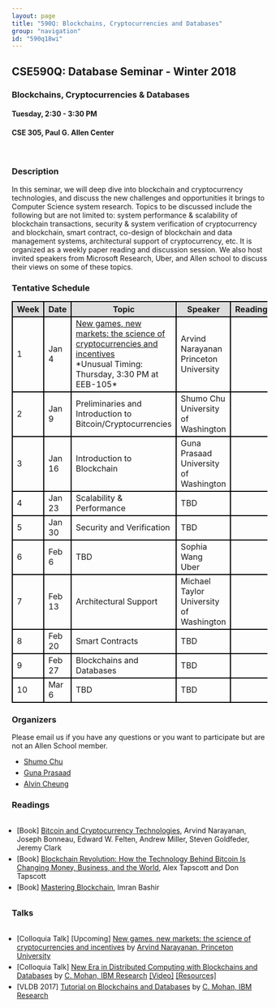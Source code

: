 ```yaml
---
layout: page
title: "590Q: Blockchains, Cryptocurrencies and Databases"
group: "navigation"
id: "590q18wi"
---
```

<style>
 tbody, tr, th, td { border: 2px solid black }
 th { background-color: #ddd }
 .indent { padding:10px; }
 .indent, li {margin-top: 5px} 
</style>
## CSE590Q: Database Seminar - Winter 2018
### Blockchains, Cryptocurrencies & Databases
#### Tuesday, 2:30 - 3:30 PM
#### CSE 305, Paul G. Allen Center 
<br>
  
### Description
In this seminar, we will deep dive into blockchain and cryptocurrency technologies, and discuss the new challenges and opportunities it brings to Computer Science system research. Topics to be discussed include the following but are not limited to: system performance & scalability of blockchain transactions, security & system verification of cryptocurrency and blockchain, smart contract,  co-design of blockchain and data management systems, architectural support of cryptocurrency, etc. It is organized as a weekly paper reading and discussion session. We also host invited speakers from Microsoft Research, Uber, and Allen school to discuss their views on some of these topics.

### Tentative Schedule
<table class='schedule'>
  <tr>
    <th>Week</th>
    <th>Date</th>
    <th>Topic</th>
    <th>Speaker</th>
    <th>Reading</th>
  </tr>
 <tr>
    <td>1</td>  
    <td>Jan 4</td>
    <td><a href='https://www.cs.washington.edu/events/colloquia/details?id=2993'>New games, new markets: the science of cryptocurrencies and incentives</a><br> *Unusual Timing: Thursday, 3:30 PM at EEB-105*</td>
    <td>Arvind Narayanan<br> Princeton University</td>
    <td></td>
  </tr>
  <tr>
    <td>2</td>  
    <td>Jan 9</td>
    <td>Preliminaries and Introduction to Bitcoin/Cryptocurrencies</td>
    <td>Shumo Chu<br> University of Washington</td>
    <td></td>
  </tr>
  <tr>
    <td>3</td>
    <td>Jan 16</td> 
    <td>Introduction to Blockchain</td>
    <td>Guna Prasaad<br>University of Washington</td>
    <td></td>
  </tr>
  <tr>
    <td>4</td>
    <td>Jan 23</td>
    <td>Scalability & Performance </td>
    <td>TBD</td>
    <td></td>
  </tr>
  <tr>
    <td>5</td>
    <td>Jan 30</td>
    <td>Security and Verification</td>
    <td>TBD</td>
    <td></td>
  </tr>
  <tr>
    <td>6</td>
    <td>Feb 6</td>
    <td>TBD</td>
    <td>Sophia Wang <br> Uber</td>  
    <td></td>
  </tr>
  <tr>
    <td>7</td>
    <td>Feb 13</td>
    <td>Architectural Support</td>
    <td>Michael Taylor <br> University of Washington</td>
    <td></td>
  </tr>
  <tr>
    <td>8</td>
    <td>Feb 20</td>
    <td>Smart Contracts</td>
    <td>TBD</td>
    <td></td>
  </tr> 
  <tr>
    <td>9</td>
    <td>Feb 27</td>
    <td>Blockchains and Databases</td>
    <td>TBD</td>
    <td></td>
  </tr>
  <tr>
    <td>10</td>
    <td>Mar 6</td>
    <td>TBD</td>
    <td>TBD</td>
    <td></td>
  </tr> 
</table>

### Organizers
Please email us if you have any questions or you want to participate but are not an Allen School member. 
* [Shumo Chu](mailto:chushumo@cs.washington.edu)
* [Guna Prasaad](mailto:guna@cs.washington.edu)
* [Alvin Cheung](mailto:akcheung@cs.washington.edu)

### Readings
<ul class='indent'>
  <li> 
    [Book] <a href='http://bitcoinbook.cs.princeton.edu/'>Bitcoin and Cryptocurrency Technologies</a>, Arvind Narayanan, Joseph Bonneau, Edward W. Felten, Andrew Miller, Steven Goldfeder, Jeremy Clark 
  </li>
  <li> 
    [Book]
    <a href='https://www.amazon.com/Blockchain-Revolution-Technology-Changing-Business/dp/1101980133'> Blockchain Revolution: How the Technology Behind Bitcoin Is Changing Money, Business, and the World</a>, Alex Tapscott and Don Tapscott
  </li>
  <li> 
    [Book]
    <a href='https://www.amazon.com/Mastering-Blockchain-decentralization-cryptography-frameworks/dp/1787125440'> Mastering Blockchain</a>, Imran Bashir 
  </li>
</ul>

### Talks
<ul class='indent'>
  <li>
    [Colloquia Talk] [Upcoming] <a href='https://www.cs.washington.edu/events/colloquia/details?id=2993'>New games, new markets: the science of cryptocurrencies and incentives</a> by 
    <a href='http://randomwalker.info/'>Arvind Narayanan, Princeton University</a> 
  </li>
  <li> 
    [Colloquia Talk] <a href='https://www.cs.washington.edu/events/colloquia/search/details?id=2991'>New Era in Distributed Computing with Blockchains and Databases</a> by 
    <a href='http://researcher.watson.ibm.com/researcher/view.php?person=us-cmohan'>C. Mohan, IBM Research</a> <a href='https://www.youtube.com/watch?v=Xq_25us15J8'>[Video]</a> <a href='https://www.facebook.com/notes/mohan-c-mohan/permissioned-blockchains-and-databases/10155027556287295'>[Resources]</a>
  </li>
  <li>
    [VLDB 2017] <a href='https://drive.google.com/file/d/0B7lNUaak0bK1ZDhkak05VHA0d00/view'>Tutorial on Blockchains and Databases</a>
    by 
    <a href='http://researcher.watson.ibm.com/researcher/view.php?person=us-cmohan'>C. Mohan, IBM Research</a>
  </li>
</ul>
      
